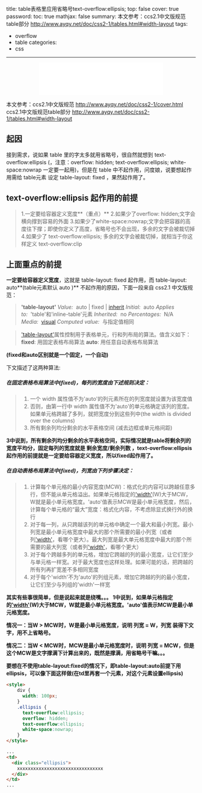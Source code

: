 title: table表格里应用省略号text-overflow:ellipsis;
top: false
cover: true
password:
toc: true
mathjax: false
summary: 本文参考：ccs2.1中文版规范table部分 http://www.ayqy.net/doc/css2-1/tables.html#width-layout
tags:
- overflow
- table
categories:
- css
---

<div align="middle"><iframe frameborder="no" border="0" marginwidth="0" marginheight="0" width=330 height=86 src="//music.163.com/outchain/player?type=2&id=115343&auto=1&height=66"></iframe></div>

本文参考：ccs2.1中文版规范 http://www.ayqy.net/doc/css2-1/cover.html   
                  ccs2.1中文版规范table部分 http://www.ayqy.net/doc/css2-1/tables.html#width-layout
                    
## 起因
接到需求，说如果 table 里的字太多就用省略号，很自然就想到 text-overflow:ellipsis (，注意：overflow: hidden; text-overflow:ellipsis; white-space:nowrap 一定要一起用)，但是在 table 中不起作用，问度娘，说要想起作用需给 table元素 设定 table-layout: fixed ，果然起作用了。
## text-overflow:ellipsis 起作用的前提
>1.一定要给容器定义宽度**（重点）**
>2.如果少了overflow: hidden;文字会横向撑到容易的外面
>3.如果少了white-space:nowrap;文字会把容器的高度往下撑；即使你定义了高度，省略号也不会出现，多余的文字会被裁切掉
>4.如果少了 text-overflow:ellipsis; 多余的文字会被裁切掉，就相当于你这样定义 text-overflow:clip

## 上面重点的前提
**一定要给容器定义宽度**，这就是 table-layout: fixed 起作用，而 table-layout: auto**(table元素默认 auto )** 不起作用的原因，下面一段来自 css2.1 中文版规范：
>**'table-layout'**
*Value:*  auto | fixed | [inherit](http://www.ayqy.net/doc/css2-1/cascade.html#value-def-inherit)
*Initial:*  auto
*Applies to:*  'table'和'inline-table'元素
*Inherited:*  no
*Percentages:*  N/A
*Media:*  [visual](http://www.ayqy.net/doc/css2-1/media.html#visual-media-group)
*Computed value:*  与指定值相同

>['table-layout'](http://www.ayqy.net/doc/css2-1/tables.html#propdef-table-layout)属性控制用于表格单元，行和列布局的算法。值含义如下：
**fixed**: 用固定表格布局算法
**auto**: 用任意自动表格布局算法

**(fixed和auto区别就是一个固定，一个自动)**

下文描述了这两种算法:
##### 在固定表格布局算法中(fixed)，每列的宽度由下述规则决定：
>1. 一个 width 属性值不为'auto'的列元素所在的列宽度就设置为该宽度值
>2. 否则，由第一行中 width 属性值不为'auto'的单元格确定该列的宽度。如果单元格跨越了多列，就把宽度分到这些列中(the width is divided over the columns)
>3. 所有剩余列均分剩余的水平表格空间 (减去边框或单元格间距)

**3中说到，所有剩余列均分剩余的水平表格空间，实际情况就是table将剩余列的宽度平均分，固定每列的宽度就是 剩余宽度/剩余列数 ，text-overflow:ellipsis 起作用的前提就是一定要给容器定义宽度，所以fixed起作用了。**

##### 在自动表格布局算法中(fixed)，列宽由下列步骤决定：
>1. 计算每个单元格的最小内容宽度(MCW)：格式化的内容可以跨越任意多行，但不能从单元格溢出。如果单元格指定的['width'](http://www.ayqy.net/doc/css2-1/visudet.html#propdef-width)(W)大于MCW，W就是最小单元格宽度。'auto'值表示MCW是最小单元格宽度，然后，计算每个单元格的“最大”宽度：格式化内容，不考虑除显式换行外的换行
>2. 对于每一列，从只跨越该列的单元格中确定一个最大和最小列宽。最小列宽是最小单元格宽度中最大的那个所需要的最小列宽（或者列['width'](http://www.ayqy.net/doc/css2-1/visudet.html#propdef-width)，看哪个更大）。最大列宽是最大单元格宽度中最大的那个所需要的最大列宽（或者列['width'](http://www.ayqy.net/doc/css2-1/visudet.html#propdef-width)，看哪个更大）
>3. 对于每个跨越多列的单元格，增加它跨越的列的最小宽度，让它们至少与单元格一样宽。对于最大宽度也这样处理。如果可能的话，把跨越的所有列再扩宽差不多相同宽度
>4. 对于每个'width'不为'auto'的列组元素，增加它跨越的列的最小宽度，让它们至少与列组的'width'一样宽

**其实有些事很简单，但是说起来就是绕嘴。。。
1中说到，如果单元格指定的['width'](http://www.ayqy.net/doc/css2-1/visudet.html#propdef-width)(W)大于MCW，W就是最小单元格宽度。'auto'值表示MCW是最小单元格宽度。**

**情况一：当W > MCW时，W是最小单元格宽度，说明 列宽 = W，列宽 装得下文字，用不上省略号。**

**情况二：当W < MCW时，MCW是最小单元格宽度时，说明 列宽 = MCW，但是这个MCW是文字撑满下计算出来的，既然是撑满，用省略号干嘛。。。**

**要想在不使用table-layout:fixed的情况下，即table-layout:auto前提下用ellipsis，可以像下面这样做(在td里再套一个元素，对这个元素设置ellipsis)**
``` html
<style>
    div {
      width: 100px;
    }
    .ellipsis {
      text-overflow:ellipsis;
      overflow: hidden; 
      text-overflow:ellipsis; 
      white-space:nowrap;
    }
</style>

...
<td>
  <div class="ellipsis">
    xxxxxxxxxxxxxxxxxxxxxxxxxxxxxxxx
  </div>
</td>
...
```
